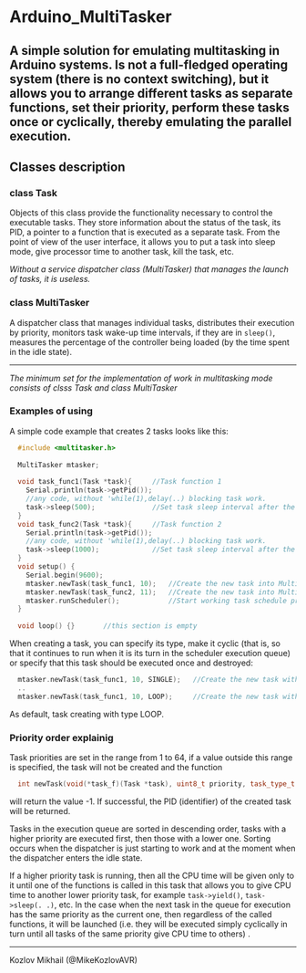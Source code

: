 # Arduino_MultiTasker
A simple solution for emulating multitasking in Arduino systems. Is not a full-fledged operating system (there is no context switching), but it allows you to arrange different tasks as separate functions, set their priority, perform these tasks once or cyclically, thereby emulating the parallel execution.
---
## Classes description
### class Task
Objects of this class provide the functionality necessary to control the executable tasks.
They store information about the status of the task, its PID, a pointer to a function that is executed as a separate task.
From the point of view of the user interface, it allows you to put a task into sleep mode, give processor time to another task, kill the task, etc.

*Without a service dispatcher class (MultiTasker) that manages the launch of tasks, it is useless.*

### class MultiTasker
A dispatcher class that manages individual tasks, distributes their execution by priority, monitors task wake-up time intervals,
if they are in `sleep()`, measures the percentage of the controller being loaded (by the time spent in the idle state).

---
*The minimum set for the implementation of work in multitasking mode consists of clsss Task and class MultiTasker*

### Examples of using
A simple code example that creates 2 tasks looks like this:
```c++
  #include <multitasker.h>
  
  MultiTasker mtasker;
  
  void task_func1(Task *task){     //Task function 1
    Serial.println(task->getPid());
    //any code, without 'while(1),delay(..) blocking task work.
    task->sleep(500);              //Set task sleep interval after the execution
  }
  void task_func2(Task *task){     //Task function 2
    Serial.println(task->getPid());
    //any code, without 'while(1),delay(..) blocking task work.
    task->sleep(1000);             //Set task sleep interval after the execution
  }
  void setup() {
    Serial.begin(9600);
    mtasker.newTask(task_func1, 10);   //Create the new task into MultiTasker with priority 10 (range 1..64)
    mtasker.newTask(task_func2, 11);   //Create the new task into MultiTasker with priority 11 (range 1..64)
    mtasker.runScheduler();            //Start working task schedule process, its blocking operation.
  }
  
  void loop() {}       //this section is empty
```
When creating a task, you can specify its type,
make it cyclic (that is, so that it continues to run when it is its turn in the scheduler execution queue) or 
specify that this task should be executed once and destroyed:
```c++
  mtasker.newTask(task_func1, 10, SINGLE);   //Create the new task with priority 10, single execution
  ..
  mtasker.newTask(task_func1, 10, LOOP);     //Create the new task with priority 10, cyclic execution
```
As default, task creating with type LOOP.

### Priority order explainig
Task priorities are set in the range from 1 to 64, if a value outside this range is specified, the task will not be created and the function
```c++
  int newTask(void(*task_f)(Task *task), uint8_t priority, task_type_t type = LOOP)
  ```
will return the value -1. If successful, the PID (identifier) of the created task will be returned.

Tasks in the execution queue are sorted in descending order, tasks with a higher priority are executed first, then those with a lower one. Sorting occurs when the dispatcher is just starting to work and at the moment when the dispatcher enters the idle state.

If a higher priority task is running, then all the CPU time will be given only to it until one of the functions is called in this task that allows you to give CPU time to another lower priority task, for example ```task->yield()```, ```task->sleep(. .)```, etc.
In the case when the next task in the queue for execution has the same priority as the current one, then regardless of the called functions, it will be launched (i.e. they will be executed simply cyclically in turn until all tasks of the same priority give CPU time to others) .



---

Kozlov Mikhail (@MikeKozlovAVR)
